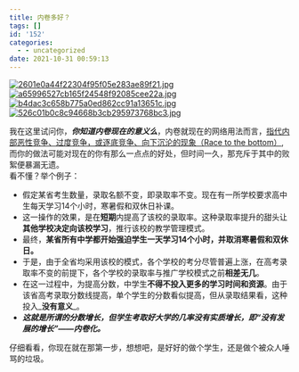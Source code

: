 ```yaml
---
title: 内卷多好？
tags: []
id: '152'
categories:
  - - uncategorized
date: 2021-10-31 00:59:13
---
```


[![2601e0a44f22304f95f05e283ae89f21.jpg](https://ci.cncn3.cn/2601e0a44f22304f95f05e283ae89f21.jpg)](https://img.cncn3.cn/image/ZEsU) [![a65996527cb165f24548f92085cee22a.jpg](https://ci.cncn3.cn/a65996527cb165f24548f92085cee22a.jpg)](https://img.cncn3.cn/image/ZxvA) [![b4dac3c658b775a0ed862cc91a13651c.jpg](https://ci.cncn3.cn/b4dac3c658b775a0ed862cc91a13651c.jpg)](https://img.cncn3.cn/image/Zqje) [![526c01b0c8c94668b3cb295973768bc3.jpg](https://ci.cncn3.cn/526c01b0c8c94668b3cb295973768bc3.jpg)](https://img.cncn3.cn/image/ZN22)

我在这里试问你，_**你知道内卷现在的意义么**_，内卷就现在的网络用法而言，[指代内部恶性竞争、过度竞争，或逐底竞争、向下沉沦的现象（Race to the bottom）](https://zh.wikipedia.org/wiki/%E5%86%85%E5%8D%B7%E5%8C%96 "WikiPedia 内卷化"),而你的做法可能对现在的你有那么一点点的好处，但时间一久，那充斥于其中的败絮便暴漏无遗。  
看不懂？举个例子：

*   假定某省考生数量，录取名额不变，即录取率不变。现在有一所学校要求高中生每天学习14个小时，寒暑假和双休日补课。
*   这一操作的效果，是在**短期**内提高了该校的录取率。这种录取率提升的甜头让**其他学校决定向该校学习**，推行该校的教学管理模式。
*   最终，**某省所有中学都开始强迫学生一天学习14个小时，并取消寒暑假和双休日。**
*   于是，由于全省均采用该校的模式，各个学校的考分尽管普遍上涨，在高考录取率不变的前提下，各个学校的录取率与推广学校模式之前**相差无几**。
*   在这一过程中，为提高分数，中学生**不得不投入更多的学习时间和资源**。由于该省高考录取分数线提高，单个学生的分数看似提高，但从录取结果看，这种投入_**没有意义**_。
*   _**这就是所谓的分数增长，但学生考取好大学的几率没有实质增长，即“没有发展的增长”——内卷化。**_

仔细看看，你现在就在那第一步，想想吧，是好好的做个学生，还是做个被众人唾骂的垃圾。